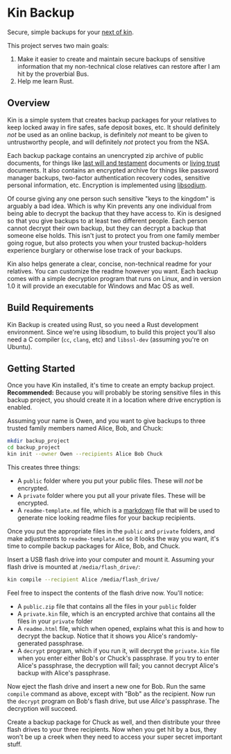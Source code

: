 Kin Backup
==========

Secure, simple backups for your [next of kin](https://en.wikipedia.org/wiki/Next_of_kin).

This project serves two main goals:

1. Make it easier to create and maintain secure backups of sensitive information that my non-technical close relatives can restore after I am hit by the proverbial Bus.
2. Help me learn Rust.

Overview
--------

Kin is a simple system that creates backup packages for your relatives to keep locked away in fire safes, safe deposit boxes, etc. It should definitely _not_ be used as an online backup, is definitely _not_ meant to be given to untrustworthy people, and will definitely _not_ protect you from the NSA.

Each backup package contains an unencrypted zip archive of public documents, for things like [last will and testament](https://en.wikipedia.org/wiki/Will_and_testament) documents or [living trust](https://en.wikipedia.org/wiki/Trust_law) documents. It also contains an encrypted archive for things like password manager backups, two-factor authentication recovery codes, sensitive personal information, etc. Encryption is implemented using [libsodium](https://download.libsodium.org/doc/).

Of course giving any one person such sensitive "keys to the kingdom" is arguably a bad idea. Which is why Kin prevents any one individual from being able to decrypt the backup that they have access to. Kin is designed so that you give backups to at least two different people. Each person cannot decrypt their own backup, but they can decrypt a backup that someone else holds. This isn't just to protect you from one family member going rogue, but also protects you when your trusted backup-holders experience burglary or otherwise lose track of your backups.

Kin also helps generate a clear, concise, non-technical readme for your relatives. You can customize the readme however you want. Each backup comes with a simple decryption program that runs on Linux, and in version 1.0 it will provide an executable for Windows and Mac OS as well.

Build Requirements
------------------

Kin Backup is created using Rust, so you need a Rust development environment. Since we're using libsodium, to build this project you'll also need a C compiler (`cc`, `clang`, etc) and `libssl-dev` (assuming you're on Ubuntu).

Getting Started
---------------

Once you have Kin installed, it's time to create an empty backup project. **Recommended:** Because you will probably be storing sensitive files in this backup project, you should create it in a location where drive encryption is enabled.

Assuming your name is Owen, and you want to give backups to three trusted family members named Alice, Bob, and Chuck:

```bash
mkdir backup_project
cd backup_project
kin init --owner Owen --recipients Alice Bob Chuck
```

This creates three things:

* A `public` folder where you put your public files. These will _not_ be encrypted.
* A `private` folder where you put all your private files. These will be encrypted.
* A `readme-template.md` file, which is a [markdown](https://github.com/adam-p/markdown-here/wiki/Markdown-Cheatsheet) file that will be used to generate nice looking readme files for your backup recipients.

Once you put the appropriate files in the `public` and `private` folders, and make adjustments to `readme-template.md` so it looks the way you want, it's time to compile backup packages for Alice, Bob, and Chuck.

Insert a USB flash drive into your computer and mount it. Assuming your flash drive is mounted at `/media/flash_drive/`:

```bash
kin compile --recipient Alice /media/flash_drive/
```

Feel free to inspect the contents of the flash drive now. You'll notice:

* A `public.zip` file that contains all the files in your `public` folder
* A `private.kin` file, which is an encrypted archive that contains all the files in your `private` folder
* A `readme.html` file, which when opened, explains what this is and how to decrypt the backup. Notice that it shows you Alice's randomly-generated passphrase.
* A `decrypt` program, which if you run it, will decrypt the `private.kin` file when you enter either Bob's or Chuck's passphrase. If you try to enter Alice's passphrase, the decryption will fail; you cannot decrypt Alice's backup with Alice's passphrase.

Now eject the flash drive and insert a new one for Bob. Run the same `compile` command as above, except with "Bob" as the recipient. Now run the `decrypt` program on Bob's flash drive, but use _Alice's_ passphrase. The decryption will succeed.

Create a backup package for Chuck as well, and then distribute your three flash drives to your three recipients. Now when you get hit by a bus, they won't be up a creek when they need to access your super secret important stuff.

